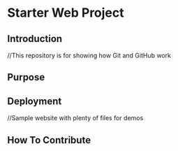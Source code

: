 # Starter Web Project

## Introduction

//This repository is for showing how Git and GitHub work

## Purpose

## Deployment

//Sample website with plenty of files for demos

## How To Contribute

